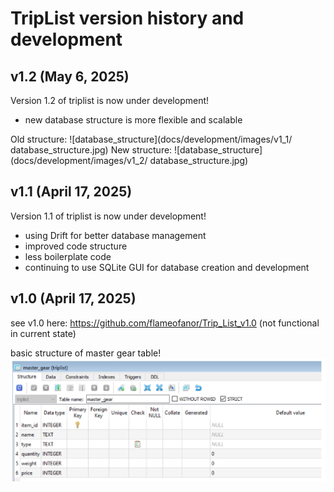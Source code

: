 # TripList version history and development


## v1.2 (May 6, 2025)
Version 1.2 of triplist is now under development!
- new database structure is more flexible and scalable

Old structure:
![database_structure](docs/development/images/v1_1/
database_structure.jpg)
New structure:
![database_structure](docs/development/images/v1_2/
database_structure.jpg)


## v1.1 (April 17, 2025)
Version 1.1 of triplist is now under development!
- using Drift for better database management
- improved code structure
- less boilerplate code
- continuing to use SQLite GUI for database creation and development

## v1.0 (April 17, 2025)
see v1.0 here: https://github.com/flameofanor/Trip_List_v1.0
(not functional in current state)

basic structure of master gear table!
![database structure](docs/development/images/v1_0/master_gear_database_screenshot.png)



